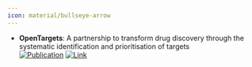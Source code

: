```yaml
---
icon: material/bullseye-arrow
---
```


- **OpenTargets**: A partnership to transform drug discovery through the systematic identification and prioritisation of targets  
	[![Publication](https://img.shields.io/badge/Publication-Citations:390-blue?style=for-the-badge&logo=bookstack)](https://doi.org/10.1093/nar/gkw1055) [![Link](https://img.shields.io/badge/Link-online-brightgreen?style=for-the-badge&logo=cachet&logoColor=65FF8F)](https://www.opentargets.org/) 
